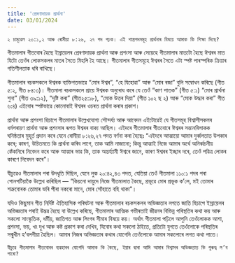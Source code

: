 ```yaml
---
title: 'প্ৰেৰণাদায়ক প্ৰাৰ্থনা'
date: 03/01/2024
---
```


`২ চামূৱেল ২৩:১,২ আৰু ৰোমীয়া ৮:২৬, ২৭ পদ পঢ়ক। এই শাস্ত্ৰপদসমূহ প্ৰাৰ্থনাৰ বিষয়ে আমাক কি শিক্ষা দিছে?`

গীতমালাৰ গীতবোৰ হৈছে ইস্ৰায়েলৰ প্ৰেৰণাদায়ক প্ৰাৰ্থনা আৰু প্ৰশংসা আৰু সেয়েহে গীতমালাৰ মাতটো হৈছে ঈশ্বৰৰ মাত যিটো তেওঁৰ লোকসকলৰ মাতৰ সৈতে মিহলি হৈ আছে। গীতমালাৰ গীতসমূহে ঈশ্বৰৰ সৈতে এটা স্পষ্ট পাৰস্পৰিক ক্ৰিয়াৰ গতিশীলতাক ধৰি ৰাখিছে।

গীতমালাৰ ৰচকসকলে ঈশ্বৰক ব্যক্তিগতভাৱে “মোৰ ঈশ্বৰ”, “হে যিহোৱা” আৰু “মোৰ ৰজা” বুলি সম্বোধন কৰিছে (গীত ৫:২, গীত ৮৪:৩)। গীতমালা ৰচকসকলে প্ৰায়ে ঈশ্বৰক অনুৰোধ কৰে যে তেওঁ “কাণ পাতক” (গীত ৫:১) “মোৰ প্ৰাৰ্থনা শুনা” (গীত ৩৯:১২), “দৃষ্টি কৰা” (গীত২৫:১৮), “মোক উত্তৰ দিয়া” (গীত ১০২ ছ ২) আৰু “মোক উদ্ধাৰ কৰা” গীত ৬:৪) এইবোৰ স্পষ্টভাৱে কোনোবাই ঈশ্বৰৰ ওচৰত প্ৰাৰ্থনা কৰাৰ প্ৰকাশ।

প্ৰাৰ্থনা আৰু প্ৰশংসা হিচাপে গীতমালাৰ উল্লেখযোগ্য সৌন্দৰ্য্য আৰু আবেদন এইটোৱেই যে গীতসমূহ বিশ্বাসীসকলৰ ধৰ্মপৰায়ণ প্ৰাৰ্থনা আৰু প্ৰশংসাৰ ৰূপত ঈশ্বৰৰ বাক্য আছিল। এইদৰে গীতমালাৰ গীতবোৰে ঈশ্বৰৰ সন্তানবিলাকক ঘনিষ্ঠতাৰ মুহূৰ্ত প্ৰদান কৰে যেনে ৰোমীয়া ৮:২৬,২৭ পদত বৰ্ণনা কৰা হৈছেঃ “এইদৰে আত্মায়ো আমাৰ দুৰ্ব্বলতাত উপকাৰ কৰে; কাৰণ, উচিতমতে কি প্ৰাৰ্থনা কৰিব লাগে, তাক আমি নাজানো; কিন্তু আত্মাই নিজে আমাৰ অৰ্থে অনিৰ্ব্বচনীয় কেঁকনিৰে নিবেদন কৰে আৰু আত্মাৰ ভাৱ কি, তাক অন্তৰ্য্যামী ঈশ্বৰে জানে, কাৰণ ঈশ্বৰৰ ইচ্ছাৰ দৰে, তেওঁ পৱিত্ৰ লোকৰ কাৰণে নিবেদন কৰে”।

যীচুৱেও গীতমালাৰ পৰা উদধৃতি দিছিল, যেনে লুক ২০:৪২,৪৩ পদত, যেতিয়া তেওঁ গীতমালা ১১০:১ পদৰ পৰা পোনপটিয়াকৈ উল্লেখ কৰিছিল — “কিয়নো দায়ুদে নিজে গীতমালাত কৈছে, প্ৰভূৱে মোৰ প্ৰভূক ক’লে, মই তোমাৰ শত্ৰুবোৰক তোমাৰ ভৰি পীৰা নকৰো মানে, মোৰ সোঁহাতে বহি থাকা”।

যদিও কিছুমান গীত নিৰ্দিষ্ট ঐতিহাসিক পৰিঘটনা আৰু গীতমালাৰ ৰচকসকলৰ অভিজ্ঞতাৰ লগতে জাতি হিচাপে ইস্ৰায়েলৰ অভিজ্ঞতাৰ পৰাই উদ্ভৱ হৈছে বা উল্লেখ কৰিছে, গীতমালাৰ আত্মিক গভীৰতাই জীৱনৰ বিভিন্ন পৰিস্থতিৰ কথা কয় আৰু সকলো সাংস্কৃতিক, ধৰ্মীয়, জাতিগত আৰু লিংগৰ সীমাৰ বিষয়ে কয়। অৰ্থাৎ গীতমালা পঢ়িলে আপুনি তেওঁলোকক আশা, প্ৰশংসা, ভয়, খং দুখ আৰু কষ্ট প্ৰকাশ কৰা দেখিব, যিবোৰ কথা সকলো ঠাইতে, প্ৰতিটো যুগতে তেওঁলোকে পৰিস্থতিৰ সন্মুখীন হ’বলগীয়া হৈছিল। আমাৰ নিজৰ অভিজ্ঞতাৰ কথাৰ যোগেদি তেওঁলোকে আমাৰ সকলোৰে লগত কথা পাতে।

`যীচুৱে গীতমালাৰ গীতবোৰৰ ব্যৱহাৰৰ যোগেদি আমাক কি কৈছে, ইয়াৰ দ্বাৰা আমি আমাৰ বিশ্বাসৰ অভিজ্ঞতাত কি গুৰুত্ব ল’ব পাৰো?`